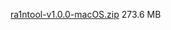 [ra1ntool-v1.0.0-macOS.zip](https://mega.nz/file/qNcBEJoI#lo78a7T5ZTUvBTfX6vHcOJlHvtSlmoFgKpgGGAk2ud8) 273.6 MB

